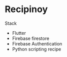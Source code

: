 # Recipinoy
Stack
- Flutter
- Firebase firestore
- Firebase Authentication
- Python scripting recipe
